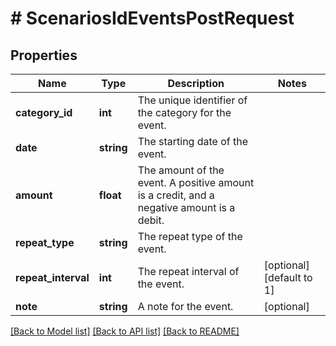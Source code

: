 # # ScenariosIdEventsPostRequest

## Properties

Name | Type | Description | Notes
------------ | ------------- | ------------- | -------------
**category_id** | **int** | The unique identifier of the category for the event. |
**date** | **string** | The starting date of the event. |
**amount** | **float** | The amount of the event. A positive amount is a credit, and a negative amount is a debit. |
**repeat_type** | **string** | The repeat type of the event. |
**repeat_interval** | **int** | The repeat interval of the event. | [optional] [default to 1]
**note** | **string** | A note for the event. | [optional]

[[Back to Model list]](../../README.md#models) [[Back to API list]](../../README.md#endpoints) [[Back to README]](../../README.md)

